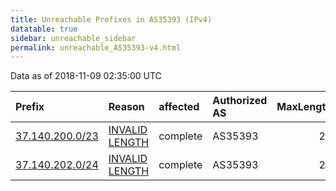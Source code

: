 ```yaml
---
title: Unreachable Prefixes in AS35393 (IPv4)
datatable: true
sidebar: unreachable_sidebar
permalink: unreachable_AS35393-v4.html
---
```


Data as of 2018-11-09 02:35:00 UTC


<div class="datatable-begin"></div>

| Prefix                                                   | Reason                                                                                                    | affected   | Authorized AS   |   MaxLength | Anchor                                         |   unreachable /24s |
|:---------------------------------------------------------|:----------------------------------------------------------------------------------------------------------|:-----------|:----------------|------------:|:-----------------------------------------------|-------------------:|
| [37.140.200.0/23](https://stat.ripe.net/37.140.200.0/23) | [INVALID LENGTH](https://rpki-validator.ripe.net/announcement-preview?asn=AS35393&prefix=37.140.200.0/23) | complete   | AS35393         |          21 | [RIPE](unreachable_RIPE_NCC_RPKI_Root-v4.html) |                  2 |
| [37.140.202.0/24](https://stat.ripe.net/37.140.202.0/24) | [INVALID LENGTH](https://rpki-validator.ripe.net/announcement-preview?asn=AS35393&prefix=37.140.202.0/24) | complete   | AS35393         |          21 | [RIPE](unreachable_RIPE_NCC_RPKI_Root-v4.html) |                  1 |

<div class="datatable-end"></div>